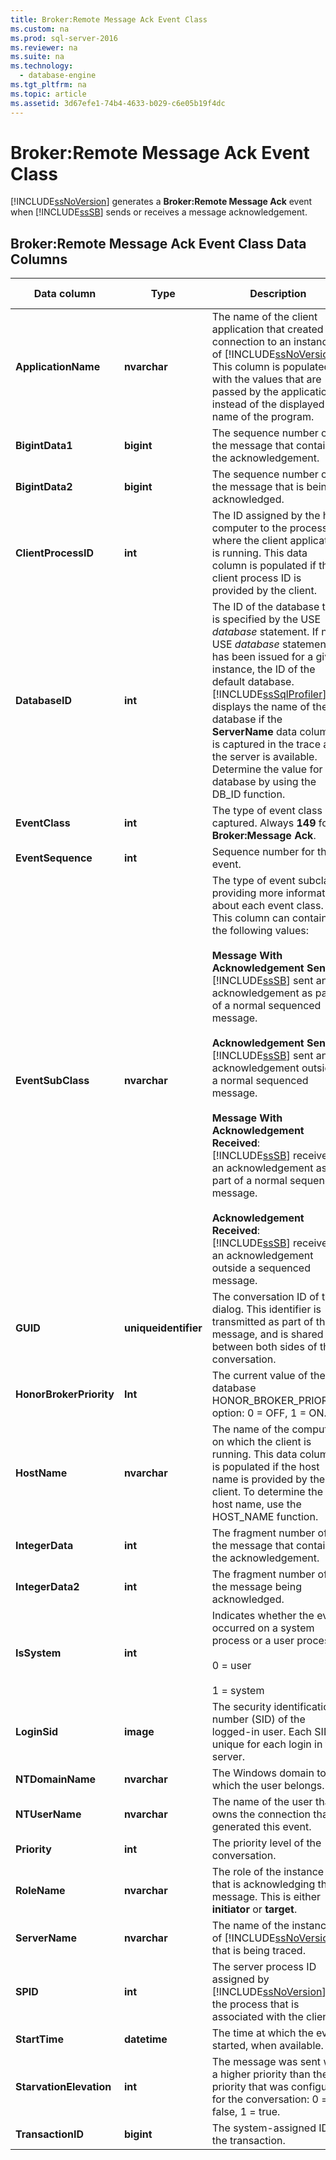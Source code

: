 ```yaml
---
title: Broker:Remote Message Ack Event Class
ms.custom: na
ms.prod: sql-server-2016
ms.reviewer: na
ms.suite: na
ms.technology: 
  - database-engine
ms.tgt_pltfrm: na
ms.topic: article
ms.assetid: 3d67efe1-74b4-4633-b029-c6e05b19f4dc
---
```

# Broker:Remote Message Ack Event Class
  [!INCLUDE[ssNoVersion](../../Token/Other/ssNoVersion_md.md)] generates a **Broker:Remote Message Ack** event when [!INCLUDE[ssSB](../../Token/Other/ssSB_md.md)] sends or receives a message acknowledgement.  
  
## Broker:Remote Message Ack Event Class Data Columns  
  
|Data column|Type|Description|Column number|Filterable|  
|-----------------|----------|-----------------|-------------------|----------------|  
|**ApplicationName**|**nvarchar**|The name of the client application that created the connection to an instance of [!INCLUDE[ssNoVersion](../../Token/Other/ssNoVersion_md.md)]. This column is populated with the values that are  passed by the application, instead of the displayed name of the program.|10|Yes|  
|**BigintData1**|**bigint**|The sequence number of the message that contains the acknowledgement.|52|No|  
|**BigintData2**|**bigint**|The sequence number of the message that is being acknowledged.|53|No|  
|**ClientProcessID**|**int**|The ID assigned by the host computer to the process where the client application is running. This data column is populated if the client process ID is provided by the client.|9|Yes|  
|**DatabaseID**|**int**|The ID of the database that is specified by the USE *database* statement. If no USE *database* statement has been issued for a given instance, the ID of the default database. [!INCLUDE[ssSqlProfiler](../../Token/Other/ssSqlProfiler_md.md)] displays the name of the database if the **ServerName** data column is captured in the trace and the server is available. Determine the value for a database by using the DB\_ID function.|3|Yes|  
|**EventClass**|**int**|The type of event class captured. Always **149** for **Broker:Message Ack**.|27|No|  
|**EventSequence**|**int**|Sequence number for this event.|51|No|  
|**EventSubClass**|**nvarchar**|The type of event subclass, providing more information about each event class. This column can contain the following values:<br /><br /> **Message With Acknowledgement Sent**:<br />                    [!INCLUDE[ssSB](../../Token/Other/ssSB_md.md)] sent an acknowledgement as part of a normal sequenced message.<br /><br /> **Acknowledgement Sent**:<br />                    [!INCLUDE[ssSB](../../Token/Other/ssSB_md.md)] sent an acknowledgement outside a normal sequenced message.<br /><br /> **Message With Acknowledgement Received**:<br />                  [!INCLUDE[ssSB](../../Token/Other/ssSB_md.md)] received an acknowledgement as part of a normal sequenced message.<br /><br /> **Acknowledgement Received**:<br />                  [!INCLUDE[ssSB](../../Token/Other/ssSB_md.md)] received an acknowledgement outside a sequenced message.|21|Yes|  
|**GUID**|**uniqueidentifier**|The conversation ID of the dialog. This identifier is transmitted as part of the message, and is shared between both sides of the conversation.|54|No|  
|**HonorBrokerPriority**|**Int**|The current value of the database HONOR\_BROKER\_PRIORITY option: 0 \= OFF, 1 \= ON.|32|Yes|  
|**HostName**|**nvarchar**|The name of the computer on which the client is running. This data column is populated if the host name is provided by the client. To determine the host name, use the HOST\_NAME function.|8|Yes|  
|**IntegerData**|**int**|The fragment number of the message that contains the acknowledgement.|25|No|  
|**IntegerData2**|**int**|The fragment number of the message being acknowledged.|55|No|  
|**IsSystem**|**int**|Indicates whether the event occurred on a system process or a user process.<br /><br /> 0 \= user<br /><br /> 1 \= system|60|No|  
|**LoginSid**|**image**|The security identification number \(SID\) of the logged\-in user. Each SID is unique for each login in the server.|41|Yes|  
|**NTDomainName**|**nvarchar**|The Windows domain to which the user belongs.|7|Yes|  
|**NTUserName**|**nvarchar**|The name of the user that owns the connection that generated this event.|6|Yes|  
|**Priority**|**int**|The priority level of the conversation.|5|Yes|  
|**RoleName**|**nvarchar**|The role of the instance that is acknowledging the message. This is either **initiator** or **target**.|38|No|  
|**ServerName**|**nvarchar**|The name of the instance of [!INCLUDE[ssNoVersion](../../Token/Other/ssNoVersion_md.md)] that is being traced.|26|No|  
|**SPID**|**int**|The server process ID assigned by [!INCLUDE[ssNoVersion](../../Token/Other/ssNoVersion_md.md)] to the process that is associated with the client.|12|Yes|  
|**StartTime**|**datetime**|The time at which the event started, when available.|14|Yes|  
|**StarvationElevation**|**int**|The message was sent with a higher priority than the priority that was configured for the conversation: 0 \= false, 1 \= true.|33|Yes|  
|**TransactionID**|**bigint**|The system\-assigned ID of the transaction.|4|No|  
  
  